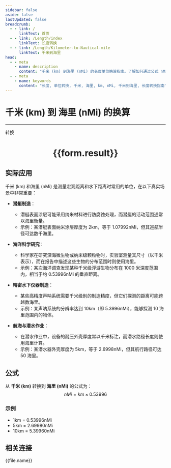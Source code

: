 ```yaml
---
sidebar: false
aside: false
lastUpdated: false
breadcrumb:
  - - link: /
      linkText: 首页
  - - link: /Length/index
      linkText: 长度转换
  - - link: /Length/Kilometer-to-Nautical-mile
      linkText: 千米到海里
head:
  - - meta
    - name: description
      content: "千米 (km) 到海里 (nMi) 的长度单位换算指南。了解如何通过公式 nMi = km × 0.53996 转换为海里。"
  - - meta
    - name: keywords
      content: "长度, 单位转换, 千米, 海里, km, nMi, 千米到海里, 长度转换指南"
---
```

# 千米 (km) 到 海里 (nMi) 的换算
---
<script setup>
import { onMounted, reactive, inject, ref } from 'vue'
import { NButton, NForm, NFormItem, NInput, NInputNumber, NSelect, NCard, useMessage,NGrid ,NGi } from 'naive-ui'
import { defineClientComponent } from 'vitepress'
import { Length } from '../../files';

const convert = inject('convert')

const form = reactive({
  number: null,
  result: '',
})

const convertHandler = () => {
  if (form.number !== null && !isNaN(form.number)) {
    const convertedValue = parseFloat(form.number) * 0.53996
    form.result = `${form.number}km = ${convertedValue.toFixed(5)}nMi`
  } else {
    form.result = '请输入有效的数值。'
  }
}
</script>

<n-form size="large" :model="form">
  <n-form-item label="千米 (km)">
    <n-input-number v-model:value="form.number" placeholder="输入千米" style="width: 100%" />
  </n-form-item>
  <n-form-item>
    <n-button type="primary" @click="convertHandler" block>转换</n-button>
  </n-form-item>
</n-form>

<n-card  embedded :bordered="false" hoverable>
  <div  style="text-align:center">
    <h1>{{form.result}}</h1>
  </div>
</n-card>

## 实际应用

千米 (km) 和海里 (nMi) 是测量宏观距离和水下距离时常用的单位，在以下真实场景中非常重要：

- **潜艇制造**：
  - 潜艇表面涂层可能采用纳米材料进行防腐蚀处理，而潜艇的活动范围通常以海里衡量。
  - 示例：某潜艇表面纳米涂层厚度为 2km，等于 1.07992nMi，但其巡航半径可达数千海里。

- **海洋科学研究**：
  - 科学家在研究深海微生物或纳米级颗粒物时，实验室测量其尺寸（以千米表示），而在报告中描述这些生物的分布范围时则使用海里。
  - 示例：某次海洋调查发现某种千米级浮游生物分布在 1000 米深度范围内，相当于约 0.53996nMi 的垂直距离。

- **精密水下仪器制造**：
  - 某些高精度声呐系统需要千米级别的制造精度，但它们探测的距离可能跨越数海里。
  - 示例：某声呐系统的分辨率达到 10km（即 5.3996nMi），能够探测 10 海里范围内的物体。

- **航海与潜水作业**：
  - 在潜水作业中，设备的耐压外壳厚度常以千米标注，而潜水路径长度则使用海里计算。
  - 示例：某潜水器外壳厚度为 5km，等于 2.6998nMi，但其航行路径可达 50 海里。

## 公式

从 **千米 (km)** 转换到 **海里 (nMi)** 的公式为：
$$ nMi = km \times 0.53996 $$

### 示例
- 1km = 0.53996nMi
- 5km = 2.69980nMi
- 10km = 5.39960nMi

## 相关连接
<n-grid x-gap="12" :cols="4">
  <n-gi v-for="(file, index) in Length" :key="index">
    <n-button
      text
      tag="a"
      :href="file.path"
      type="primary"
    >
      {{file.name}}
    </n-button>
  </n-gi>
</n-grid>